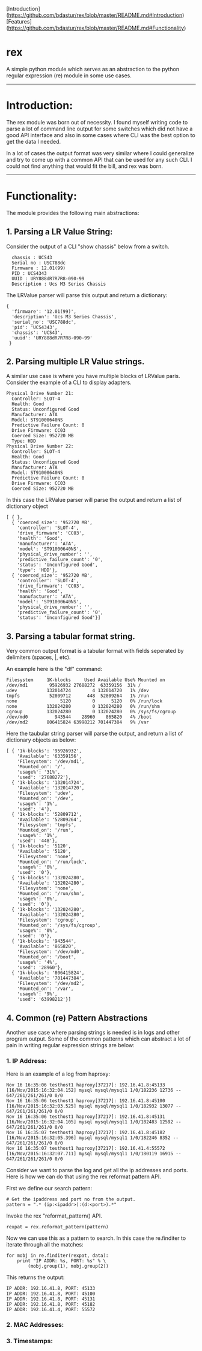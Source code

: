[Introduction] (https://github.com/bdastur/rex/blob/master/README.md#Introduction)
[Features] (https://github.com/bdastur/rex/blob/master/README.md#Functionality)

rex
===
A simple python module which serves as an abstraction to the python
regular expression (re) module in some use cases.

------
# Introduction:

The rex module was born out of necessity. I found myself writing code to parse a lot of command line output for some switches which did not have a good API interface and also in some cases where CLI was the best option to get the data I needed.

In a lot of cases the output format was very similar where I could generalize and try to come up with a common API that can be used for any such CLI. I could not find anything that would fit the bill, and rex was born.

------

# Functionality:
The module provides the following main abstractions:

## **1. Parsing a LR Value String:**
Consider the output of a CLI "show chassis" below from a switch. 
```
  chassis : UCS43
  Serial no : USC788dc
  Firmware : 12.01(99)
  PID : UCS4343
  UUID : URY888dR7R7R8-090-99
  Description : Ucs M3 Series Chassis

```
The LRValue parser will parse this output and return a dictionary:
```
{ 
  'firmware': '12.01(99)', 
  'description': 'Ucs M3 Series Chassis', 
  'serial_no': 'USC788dc',
  'pid': 'UCS4343', 
  'chassis': 'UCS43', 
  'uuid': 'URY888dR7R7R8-090-99'
 }
```

## **2. Parsing multiple LR Value strings.**
A similar use case is where you have multiple  blocks of LRValue paris.
Consider the example of a CLI to display adapters.
```
Physical Drive Number 21:                                            
  Controller: SLOT-4                                               
  Health: Good                                                     
  Status: Unconfigured Good                                        
  Manufacturer: ATA                                                
  Model: ST91000640NS                                              
  Predictive Failure Count: 0                                      
  Drive Firmware: CC03                                             
  Coerced Size: 952720 MB                                          
  Type: HDD                                                    
Physical Drive Number 22:                                            
  Controller: SLOT-4                                               
  Health: Good                                                     
  Status: Unconfigured Good                                        
  Manufacturer: ATA                                                
  Model: ST91000640NS                                              
  Predictive Failure Count: 0                                      
  Drive Firmware: CC03                                             
  Coerced Size: 952720 MB                                
```

In this case the LRValue parser will parse the output and
return a list of dictionary object
```
[ { },
  { 'coerced_size': '952720 MB',
    'controller': 'SLOT-4',
    'drive_firmware': 'CC03',
    'health': 'Good',
    'manufacturer': 'ATA',
    'model': 'ST91000640NS',
    'physical_drive_number': '',
    'predictive_failure_count': '0',
    'status': 'Unconfigured Good',
    'type': 'HDD'},
  { 'coerced_size': '952720 MB',
    'controller': 'SLOT-4',
    'drive_firmware': 'CC03',
    'health': 'Good',
    'manufacturer': 'ATA',
    'model': 'ST91000640NS',
    'physical_drive_number': '',
    'predictive_failure_count': '0',
    'status': 'Unconfigured Good'}]
```

## **3. Parsing a tabular format string.**
Very common output format is a tabular format with fields seperated by 
delimiters (spaces, |, etc).

An example here is the "df" command:
```
Filesystem     1K-blocks     Used Available Use% Mounted on
/dev/md1        95926932 27688272  63359156  31% /
udev           132014724        4 132014720   1% /dev
tmpfs           52809712      448  52809264   1% /run
none                5120        0      5120   0% /run/lock
none           132024280        0 132024280   0% /run/shm
cgroup         132024280        0 132024280   0% /sys/fs/cgroup
/dev/md0          943544    28960    865820   4% /boot
/dev/md2       806415824 63998212 701447384   9% /var
```

Here the taubular string parser will parse the output, and return a list
of dictionary objects as below:
```
[ { '1k-blocks': '95926932',
    'Available': '63359156',
    'Filesystem': '/dev/md1',
    'Mounted_on': '/',
    'usage%': '31%',
    'used': '27688272'},
  { '1k-blocks': '132014724',
    'Available': '132014720',
    'Filesystem': 'udev',
    'Mounted_on': '/dev',
    'usage%': '1%',
    'used': '4'},
  { '1k-blocks': '52809712',
    'Available': '52809264',
    'Filesystem': 'tmpfs',
    'Mounted_on': '/run',
    'usage%': '1%',
    'used': '448'},
  { '1k-blocks': '5120',
    'Available': '5120',
    'Filesystem': 'none',
    'Mounted_on': '/run/lock',
    'usage%': '0%',
    'used': '0'},
  { '1k-blocks': '132024280',
    'Available': '132024280',
    'Filesystem': 'none',
    'Mounted_on': '/run/shm',
    'usage%': '0%',
    'used': '0'},
  { '1k-blocks': '132024280',
    'Available': '132024280',
    'Filesystem': 'cgroup',
    'Mounted_on': '/sys/fs/cgroup',
    'usage%': '0%',
    'used': '0'},
  { '1k-blocks': '943544',
    'Available': '865820',
    'Filesystem': '/dev/md0',
    'Mounted_on': '/boot',
    'usage%': '4%',
    'used': '28960'},
  { '1k-blocks': '806415824',
    'Available': '701447384',
    'Filesystem': '/dev/md2',
    'Mounted_on': '/var',
    'usage%': '9%',
    'used': '63998212'}]

```


## **4. Common (re) Pattern Abstractions**
Another use case where parsing strings is needed is in logs and other program output. 
Some of the common patterns which can abstract a lot of pain in writing regular expression strings
are below:

### 1. IP Address:
Here is an example of a log from haproxy:
```
Nov 16 16:35:06 testhost1 haproxy[37217]: 192.16.41.8:45133 [16/Nov/2015:16:32:04.152] mysql mysql/mysql1 1/0/182236 12736 -- 647/261/261/261/0 0/0
Nov 16 16:35:06 testhost1 haproxy[37217]: 192.16.41.8:45100 [16/Nov/2015:16:32:03.525] mysql mysql/mysql1 1/0/182932 13077 -- 647/261/261/261/0 0/0
Nov 16 16:35:06 testhost1 haproxy[37217]: 192.16.41.8:45131 [16/Nov/2015:16:32:04.105] mysql mysql/mysql1 1/0/182483 12592 -- 647/261/261/261/0 0/0
Nov 16 16:35:07 testhost1 haproxy[37217]: 192.16.41.8:45182 [16/Nov/2015:16:32:05.396] mysql mysql/mysql1 1/0/182246 8352 -- 647/261/261/261/0 0/0
Nov 16 16:35:07 testhost1 haproxy[37217]: 192.16.41.4:55572 [16/Nov/2015:16:32:07.711] mysql mysql/mysql1 1/0/180119 16915 -- 647/261/261/261/0 0/0

```

Consider we want to parse the log and get all the ip addresses and ports. Here is how we can do that
using the rex reformat pattern API.

First we define our search pattern:
```
# Get the ipaddress and port no from the output.                         
pattern = ".* (ip:<ipaddr>):(d:<port>).*"
```

Invoke the rex "reformat_pattern() API.
```                                              
rexpat = rex.reformat_pattern(pattern)                                   
```

Now we can use this as a pattern to search. In this case the re.finditer to iterate
through all the matches:
```                                                                          
for mobj in re.finditer(rexpat, data):                                   
    print "IP ADDR: %s, PORT: %s" % \                                    
        (mobj.group(1), mobj.group(2))    
```

This returns the output:
```
IP ADDR: 192.16.41.8, PORT: 45133
IP ADDR: 192.16.41.8, PORT: 45100
IP ADDR: 192.16.41.8, PORT: 45131
IP ADDR: 192.16.41.8, PORT: 45182
IP ADDR: 192.16.41.4, PORT: 55572
```

### 2. MAC Addresses:

### 3. Timestamps:

